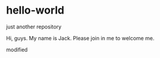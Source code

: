 hello-world
===========

just another repository

Hi, guys. My name is Jack. Please join in me to welcome me.


modified